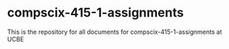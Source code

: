 # compscix-415-1-assignments
This is the repository for all documents for compscix-415-1-assignments at UCBE
